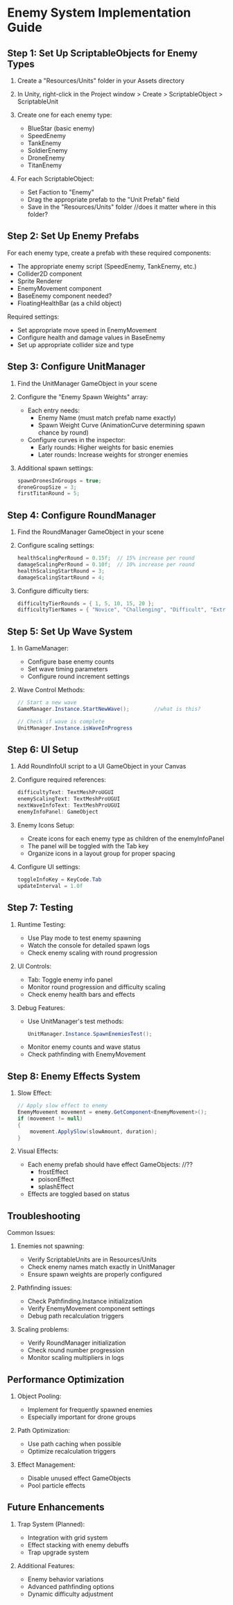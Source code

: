 # Enemy System Implementation Guide

## Step 1: Set Up ScriptableObjects for Enemy Types

1. Create a "Resources/Units" folder in your Assets directory
2. In Unity, right-click in the Project window > Create > ScriptableObject > ScriptableUnit
3. Create one for each enemy type:
   - BlueStar (basic enemy)
   - SpeedEnemy
   - TankEnemy
   - SoldierEnemy
   - DroneEnemy
   - TitanEnemy

4. For each ScriptableObject:
   - Set Faction to "Enemy"
   - Drag the appropriate prefab to the "Unit Prefab" field
   - Save in the "Resources/Units" folder                              //does it matter where in this folder?

## Step 2: Set Up Enemy Prefabs

For each enemy type, create a prefab with these required components:
- The appropriate enemy script (SpeedEnemy, TankEnemy, etc.)
- Collider2D component
- Sprite Renderer
- EnemyMovement component
- BaseEnemy component                                                      needed?
- FloatingHealthBar (as a child object)

Required settings:
- Set appropriate move speed in EnemyMovement
- Configure health and damage values in BaseEnemy
- Set up appropriate collider size and type

## Step 3: Configure UnitManager

1. Find the UnitManager GameObject in your scene
2. Configure the "Enemy Spawn Weights" array:
   - Each entry needs:
     - Enemy Name (must match prefab name exactly)
     - Spawn Weight Curve (AnimationCurve determining spawn chance by round)
   - Configure curves in the inspector:
     - Early rounds: Higher weights for basic enemies
     - Later rounds: Increase weights for stronger enemies

3. Additional spawn settings:
   ```csharp
   spawnDronesInGroups = true;
   droneGroupSize = 3;
   firstTitanRound = 5;
   ```

## Step 4: Configure RoundManager

1. Find the RoundManager GameObject in your scene
2. Configure scaling settings:
   ```csharp
   healthScalingPerRound = 0.15f;  // 15% increase per round
   damageScalingPerRound = 0.10f;  // 10% increase per round
   healthScalingStartRound = 3;
   damageScalingStartRound = 4;
   ```

3. Configure difficulty tiers:
   ```csharp
   difficultyTierRounds = { 1, 5, 10, 15, 20 };
   difficultyTierNames = { "Novice", "Challenging", "Difficult", "Extreme", "Nightmare" };
   ```

## Step 5: Set Up Wave System

1. In GameManager:
   - Configure base enemy counts
   - Set wave timing parameters
   - Configure round increment settings

2. Wave Control Methods:
   ```csharp
   // Start a new wave
   GameManager.Instance.StartNewWave();        //what is this?
   
   // Check if wave is complete
   UnitManager.Instance.isWaveInProgress
   ```

## Step 6: UI Setup

1. Add RoundInfoUI script to a UI GameObject in your Canvas
2. Configure required references:
   ```csharp
   difficultyText: TextMeshProUGUI
   enemyScalingText: TextMeshProUGUI
   nextWaveInfoText: TextMeshProUGUI
   enemyInfoPanel: GameObject
   ```

3. Enemy Icons Setup:
   - Create icons for each enemy type as children of the enemyInfoPanel
   - The panel will be toggled with the Tab key
   - Organize icons in a layout group for proper spacing

4. Configure UI settings:
   ```csharp
   toggleInfoKey = KeyCode.Tab
   updateInterval = 1.0f
   ```

## Step 7: Testing

1. Runtime Testing:
   - Use Play mode to test enemy spawning
   - Watch the console for detailed spawn logs
   - Check enemy scaling with round progression

2. UI Controls:
   - Tab: Toggle enemy info panel
   - Monitor round progression and difficulty scaling
   - Check enemy health bars and effects

3. Debug Features:
   - Use UnitManager's test methods:
     ```csharp
     UnitManager.Instance.SpawnEnemiesTest();
     ```
   - Monitor enemy counts and wave status
   - Check pathfinding with EnemyMovement

## Step 8: Enemy Effects System

1. Slow Effect:
   ```csharp
   // Apply slow effect to enemy
   EnemyMovement movement = enemy.GetComponent<EnemyMovement>();
   if (movement != null)
   {
       movement.ApplySlow(slowAmount, duration);
   }
   ```

2. Visual Effects:
   - Each enemy prefab should have effect GameObjects:    //??
     - frostEffect
     - poisonEffect
     - splashEffect
   - Effects are toggled based on status

## Troubleshooting

Common Issues:
1. Enemies not spawning:
   - Verify ScriptableUnits are in Resources/Units
   - Check enemy names match exactly in UnitManager
   - Ensure spawn weights are properly configured

2. Pathfinding issues:
   - Check Pathfinding.Instance initialization
   - Verify EnemyMovement component settings
   - Debug path recalculation triggers

3. Scaling problems:
   - Verify RoundManager initialization
   - Check round number progression
   - Monitor scaling multipliers in logs

## Performance Optimization

1. Object Pooling:
   - Implement for frequently spawned enemies
   - Especially important for drone groups

2. Path Optimization:
   - Use path caching when possible
   - Optimize recalculation triggers

3. Effect Management:
   - Disable unused effect GameObjects
   - Pool particle effects

## Future Enhancements

1. Trap System (Planned):
   - Integration with grid system
   - Effect stacking with enemy debuffs
   - Trap upgrade system

2. Additional Features:
   - Enemy behavior variations
   - Advanced pathfinding options
   - Dynamic difficulty adjustment